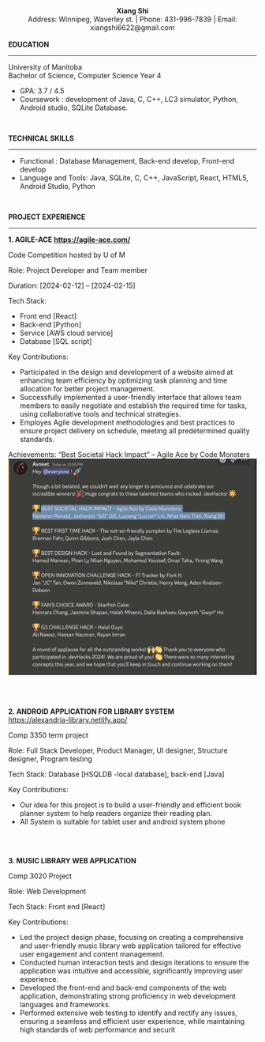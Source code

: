 <center><strong>Xiang Shi</strong></center>
<center>Address: Winnipeg, Waverley st. | Phone: 431-996-7839 | Email: xiangshi6622@gmail.com</center>
<br>
<strong>EDUCATION</strong>

***

University of Manitoba <br />
Bachelor of Science, Computer Science Year 4
- GPA: 3.7 / 4.5 <br />
- Coursework : development of Java, C, C++, LC3 simulator, Python, Android studio, SQLite Database. 


<br>

<strong>TECHNICAL SKILLS</strong>
***
- Functional : Database Management, Back-end develop, Front-end develop
- Language and Tools: Java, SQLite, C, C++, JavaScript, React, HTML5, Android Studio, Python


<br>

<strong>PROJECT EXPERIENCE</strong>
***

<strong>1. AGILE-ACE  https://agile-ace.com/ </strong>

Code Competition hosted by U of M 

Role: Project Developer and Team member

Duration: [2024-02-12] – [2024-02-15]

Tech Stack:
- Front end [React]
- Back-end [Python]
- Service [AWS cloud service]
- Database [SQL script]

Key Contributions: 
- Participated in the design and development of a 
website aimed at enhancing team efficiency by 
optimizing task planning and time allocation for 
better project management.
- Successfully implemented a user-friendly 
interface that allows team members to easily 
negotiate and establish the required time for 
tasks, using collaborative tools and technical 
strategies.
- Employes Agile development methodologies 
and best practices to ensure project delivery on 
schedule, meeting all predetermined quality 
standards.

Achievements:
“Best Societal Hack Impact” – Agile Ace by Code 
Monsters
![avator](photo.jpg)

<br>
<br>

<strong>2. ANDROID APPLICATION FOR LIBRARY SYSTEM </strong> <br />
https://alexandria-library.netlify.app/

Comp 3350 term project

Role: Full Stack Developer, Product Manager, UI designer, 
Structure designer, Program testing

Tech Stack: Database [HSQLDB -local database], back-end [Java]

Key Contributions:
- Our idea for this project is to build a user-friendly and 
efficient book planner system to help readers organize their 
reading plan.
- All System is suitable for tablet user and android system 
phone

<br>
<br>

<strong> 3. MUSIC LIBRARY WEB APPLICATION</strong>

Comp 3020 Project

Role: Web Development

Tech Stack: Front end [React]

Key Contributions:
- Led the project design phase, focusing on 
creating a comprehensive and user-friendly music 
library web application tailored for effective user 
engagement and content management.
- Conducted human interaction tests and design 
iterations to ensure the application was intuitive 
and accessible, significantly improving user 
experience.
- Developed the front-end and back-end 
components of the web application, 
demonstrating strong proficiency in web 
development languages and frameworks.
- Performed extensive web testing to identify and 
rectify any issues, ensuring a seamless and 
efficient user experience, while maintaining high 
standards of web performance and securit

